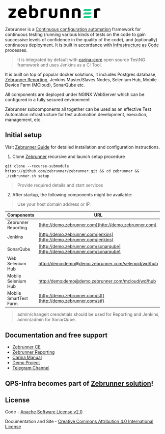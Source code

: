 <p style="padding: 10px;" align="left">
  <img src="./docs/img/zebrunner_logo.png">
</p>

Zebrunner is a [Continuous configuration automation](https://en.wikipedia.org/wiki/Infrastructure_as_code#Continuous_configuration_automation) framework for continuous testing (running various kinds of tests on the code to gain successive levels of confidence in the quality of the code), and (optionally) continuous deployment. It is built in accordance with [Infrastructure as Code](https://en.wikipedia.org/wiki/Infrastructure_as_code) processes. 
  > It is integrated by default with [carina-core](http://www.carina-core.io) open source TestNG framework and uses Jenkins as a CI Tool.

It is built on top of popular docker solutions, it includes Postgres database, [Zebrunner Reporting](https://zebrunner.github.io/documentation/), Jenkins Master/Slaves Nodes, Selenium Hub, Mobile Device Farm (MCloud), SonarQube etc.

All components are deployed under NGINX WebServer which can be configured in a fully secured environment

Zebrunner subcomponents all together can be used as an effective Test Automation infrastructure for test automation development, execution, management, etc.

## Initial setup
Visit [Zebrunner Guide](https://zebrunner.github.io/zebrunner) for detailed installation and configuration instructions.

1. Clone [Zebrunner](https://github.com/zebrunner/zebrunner) recursive and launch setup procedure
  ```
  git clone --recurse-submodule https://github.com/zebrunner/zebrunner.git && cd zebrunner && ./zebrunner.sh setup
  ```
  > Provide required details and start services

2. After startup, the following components might be available:
  > Use your host domain address or IP.  
  
| Components          	| URL                                                                                                    	   |
|---------------------	|----------------------------------------------------------------------------------------------------------	   |
| Zebrunner Reporting  	| [http://demo.zebrunner.com](http://demo.zebrunner.com)                                                 	   |
| Jenkins             	| [http://demo.zebrunner.com/jenkins](http://demo.zebrunner.com/jenkins)                                 	   |
| SonarQube           	| [http://demo.zebrunner.com/sonarqube](http://demo.zebrunner.com/sonarqube)                             	   |
| Web Selenium Hub    	| [http://demo:demo@demo.zebrunner.com/selenoid/wd/hub](http://demo:demo@demo.zebrunner.com/selenoid/wd/hub)       |
| Mobile Selenium Hub 	| [http://demo:demo@demo.zebrunner.com/mcloud/wd/hub](http://demo:demo@demo.zebrunner.com/mcloud/wd/hub) 	   |
| Mobile SmartTest Farm	| [http://demo.zebrunner.com/stf](http://demo.zebrunner.com/stf)                                         	   |

> admin/changeit crendetials should be used for Reporting and Jenkins, admin/admin for SonarQube.


## Documentation and free support
* [Zebrunner CE](https://zebrunner.github.io/zebrunner)
* [Zebrunner Reporting](https://zebrunner.github.io/documentation/)
* [Carina Manual](http://qaprosoft.github.io/carina)
* [Demo Project](https://github.com/qaprosoft/carina-demo)
* [Telegram Channel](https://t.me/zebrunner)

## QPS-Infra becomes part of [Zebrunner solution](https://medium.com/@zebrunner_official/qps-infra-becomes-part-of-zebrunner-solution-dbcf233e49f)!

## License
Code - [Apache Software License v2.0](http://www.apache.org/licenses/LICENSE-2.0)

Documentation and Site - [Creative Commons Attribution 4.0 International License](http://creativecommons.org/licenses/by/4.0/deed.en_US)
